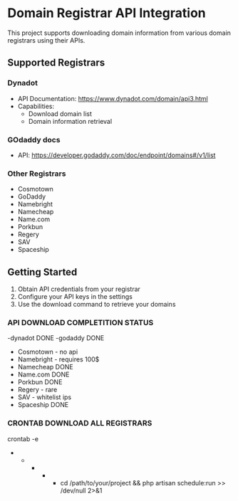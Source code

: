 # Domain Registrar API Integration

This project supports downloading domain information from various domain registrars using their APIs.

## Supported Registrars

### Dynadot
- API Documentation: https://www.dynadot.com/domain/api3.html
- Capabilities:
  - Download domain list
  - Domain information retrieval

### GOdaddy docs
- API: https://developer.godaddy.com/doc/endpoint/domains#/v1/list


### Other Registrars
- Cosmotown
- GoDaddy
- Namebright
- Namecheap
- Name.com
- Porkbun
- Regery
- SAV
- Spaceship

## Getting Started
1. Obtain API credentials from your registrar
2. Configure your API keys in the settings
3. Use the download command to retrieve your domains


### API DOWNLOAD COMPLETITION STATUS
 -dynadot DONE
 -godaddy DONE
- Cosmotown - no api
- Namebright - requires 100$
- Namecheap DONE
- Name.com DONE
- Porkbun DONE
- Regery - rare
- SAV - whitelist ips 
- Spaceship DONE


### CRONTAB DOWNLOAD ALL REGISTRARS
crontab -e
* * * * * cd /path/to/your/project && php artisan schedule:run >> /dev/null 2>&1